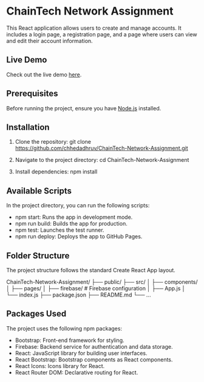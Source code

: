 # ChainTech Network Assignment

This React application allows users to create and manage accounts. It includes a login page, a registration page, and a page where users can view and edit their account information.

## Live Demo

Check out the live demo [here](https://chhedadhruv.github.io/ChainTech-Network-Assignment).

## Prerequisites

Before running the project, ensure you have [Node.js](https://nodejs.org/) installed.

## Installation

1. Clone the repository:
   git clone https://github.com/chhedadhruv/ChainTech-Network-Assignment.git

2. Navigate to the project directory:
    cd ChainTech-Network-Assignment

3. Install dependencies:
    npm install

## Available Scripts
In the project directory, you can run the following scripts:

* npm start: Runs the app in development mode.
* npm run build: Builds the app for production.
* npm test: Launches the test runner.
* npm run deploy: Deploys the app to GitHub Pages.

## Folder Structure
The project structure follows the standard Create React App layout.

ChainTech-Network-Assignment/
  ├── public/
  ├── src/
  │   ├── components/
  │   ├── pages/
  │   ├── firebase/  # Firebase configuration
  │   ├── App.js
  │   └── index.js
  ├── package.json
  ├── README.md
  └── ...

## Packages Used
The project uses the following npm packages:

* Bootstrap: Front-end framework for styling.
* Firebase: Backend service for authentication and data storage.
* React: JavaScript library for building user interfaces.
* React Bootstrap: Bootstrap components as React components.
* React Icons: Icons library for React.
* React Router DOM: Declarative routing for React.